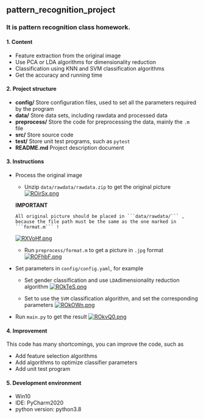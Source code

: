 ## pattern_recognition_project

### It is pattern recognition class homework.

#### 1. Content

- Feature extraction from the original image
- Use PCA or LDA algorithms for dimensionality reduction
- Classification using KNN and SVM classification algorithms
- Get the accuracy and running time

#### 2. Project structure

- **config/**   Store configuration files, used to set all the parameters required by the program
- **data/**   Store data sets, including rawdata and processed data
- **preprocess/**   Store the code for preprocessing the data, mainly the ```.m ``` file
- **src/**   Store source code
- **test/**   Store unit test programs, such as ```pytest```
- **README.md**   Project description document

#### 3. Instructions

- Process the original image
    - Unzip ```data/rawdata/rawdata.zip``` to get the original picture
    [![ROirSx.png](https://z3.ax1x.com/2021/07/08/ROirSx.png)](https://imgtu.com/i/ROirSx)

    **IMPORTANT**
    
      All original picture should be placed in ```data/rawdata/``` , because the file path must be the same as the one marked in ```format.m``` !

    [![RXVoHf.png](https://z3.ax1x.com/2021/07/08/RXVoHf.png)](https://imgtu.com/i/RXVoHf)

    - Run ```preprocess/format.m``` to get a picture in ```.jpg``` format
    [![ROFhbF.png](https://z3.ax1x.com/2021/07/08/ROFhbF.png)](https://imgtu.com/i/ROFhbF)

- Set parameters in ```config/config.yaml```, for example
    - Set gender classification and use ```LDA```dimensionality reduction algorithm
    [![ROkTeS.png](https://z3.ax1x.com/2021/07/08/ROkTeS.png)](https://imgtu.com/i/ROkTeS)

    - Set to use the ```SVM``` classification algorithm, and set the corresponding parameters
    [![ROkOWn.png](https://z3.ax1x.com/2021/07/08/ROkOWn.png)](https://imgtu.com/i/ROkOWn)

- Run ```main.py``` to get the result
[![ROkvQ0.png](https://z3.ax1x.com/2021/07/08/ROkvQ0.png)](https://imgtu.com/i/ROkvQ0)

#### 4. Improvement

This code has many shortcomings, you can improve the code, such as

- Add feature selection algorithms
- Add algorithms to optimize classifier parameters
- Add unit test program

#### 5. Development environment

- Win10
- IDE: PyCharm2020
- python version: python3.8
